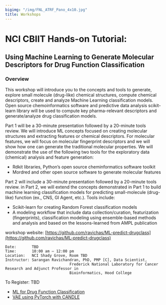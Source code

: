 ```yaml
---
bigimg: "/img/FNL_ATRF_Pano_4x10.jpg"
title: Workshops
---
```


<h1> NCI CBIIT Hands-on Tutorial: </h1>

<h2> Using Machine Learning to Generate Molecular Descriptors for Drug Function Classification </h2>

<h3> Overview </h3>

<p> This workshop will introduce you to the concepts and tools to generate, explore small molecule (drug-like) 
chemical structures, compute chemical descriptors, create and analyze Machine Learning classification models. 
Open source chemoinformatics software and predictive data analysis scikit-learn library will be used to 
compute key pharma-relevant descriptors and generate/analyze drug classification models.

<p>
Part 1 will be a 30-minute presentation followed by a 20-minute tools review. We will introduce ML concepts 
focused on creating molecular structures and extracting features or chemical descriptors. For molecular features, 
we will focus on molecular fingerprint descriptors and we will show how one can generate the traditional 
molecular properties. We will demonstrate the use of the following two tools for the exploratory data 
(chemical) analysis and feature generation:

<ul>
<li> Rdkit libraries, Python’s open source cheminformatics software toolkit </li>
<li> Mordred and other open source software to generate molecular features </li>
</ul>

<p> Part 2 will include a 30-minute presentation followed by a 20-minute tools review. 
in Part 2, we will extend the concepts demonstrated in Part 1 to build machine learning 
classification models for predicting small-molecule (drug-like) function (ex., CNS, GI Agent, etc.). 
Tools include:

<ul>
<li> Scikit-learn for creating Random Forest classification models </li>
<li> A modeling workflow that include data collection/curation, featurization  
(fingerprints), classification modeling using ensemble-based methods and analysis and based 
on the lessons-learned from AMPL publication </li>
</ul>

workshop website:  [https://github.com/ravichas/ML-predict-drugclass](https://github.com/ravichas/ML-predict-drugclass)

```
Date: 		TBD
Time:		10:00 am – 12:00 pm
Location:	NCI Shady Grove, Room TBD
Instructor:	Sarangan Ravichandran, PhD, PMP [C], Data Scientist,
                             Frederick National Laboratory for Cancer Research and Adjunct Professor in
                             Bioinformatics, Hood College

```
To Register: 	TBD



* [ML for Drug Function Classification](https://github.com/ravichas/ML-predict-drugclass)
* [VAE using PyTorch with CANDLE](https://cbiit.github.com/sdsi/workshops/vae_with_pytorch)
